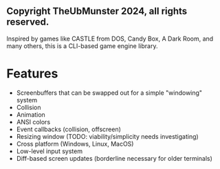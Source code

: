 ## Copyright TheUbMunster 2024, all rights reserved.

Inspired by games like CASTLE from DOS, Candy Box, A Dark Room, and many others, this is a CLI-based game engine library.

# Features
* Screenbuffers that can be swapped out for a simple "windowing" system
* Collision
* Animation
* ANSI colors
* Event callbacks (collision, offscreen)
* Resizing window (TODO: viability/simplicity needs investigating)
* Cross platform (Windows, Linux, MacOS)
* Low-level input system
* Diff-based screen updates (borderline necessary for older terminals)